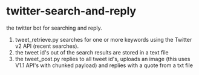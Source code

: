 # twitter-search-and-reply
the twitter bot for searching and reply.

1) tweet_retrieve.py searches for one or more keywords using the Twitter v2 API (recent searches). 
2) the tweet id's out of the search results are stored in a text file 
3) the tweet_post.py replies to all tweet id's, uploads an image (this uses V1.1 API's with chunked payload) and replies with a quote from a txt file


